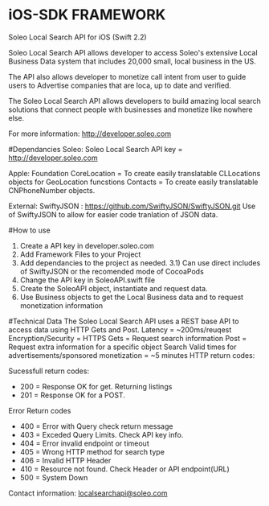 # iOS-SDK FRAMEWORK
Soleo Local Search API for iOS (Swift 2.2)

Soleo Local Search API allows developer to access Soleo's extensive Local Business Data system that includes 20,000 small, local business in the US.

The API also allows developer to monetize call intent from user to guide users to Advertise companies that are loca, up to date and verified.

The Soleo Local Search API allows developers to build amazing local search solutions that connect people with businesses and monetize like nowhere else.

For more information:
http://developer.soleo.com

#Dependancies
Soleo:
  Soleo Local Search API key = http://developer.soleo.com
  
Apple:
  Foundation
  CoreLocation = To create easily translatable CLLocations objects for GeoLocation funcstions
  Contacts = To create easily translatable CNPhoneNumber objects.
  
External:
SwiftyJSON : https://github.com/SwiftyJSON/SwiftyJSON.git
Use of SwiftyJSON to allow for easier code tranlation of JSON data.


#How to use

1) Create a API key in developer.soleo.com
2) Add Framework Files to your Project
3) Add dependancies to the project as needed.
  3.1) Can use direct includes of SwiftyJSON or the recomended mode of CocoaPods
4) Change the API key in SoleoAPI.swift file
5) Create the SoleoAPI object, instantiate and request data.
6) Use Business objects to get the Local Business data and to request monetization information

#Technical Data
The Soleo Local Search API uses a REST base API to access data using HTTP Gets and Post.
Latency = ~200ms/reuqest
Encryption/Security = HTTPS
Gets = Request search information
Post = Request extra information for a specific object
Search Valid times for advertisements/sponsored monetization = ~5 minutes
HTTP return codes:

Sucessfull return codes:
  - 200 = Response OK for get. Returning listings
  - 201 = Response OK for a POST.

Error Return codes
  - 400 = Error with Query check return message
  - 403 = Exceded Query Limits. Check API key info.
  - 404 = Error invalid endpoint or timeout
  - 405 = Wrong HTTP method for search type
  - 406 = Invalid HTTP Header
  - 410 = Resource not found. Check Header or API endpoint(URL)
  - 500 = System Down

Contact information:
localsearchapi@soleo.com
